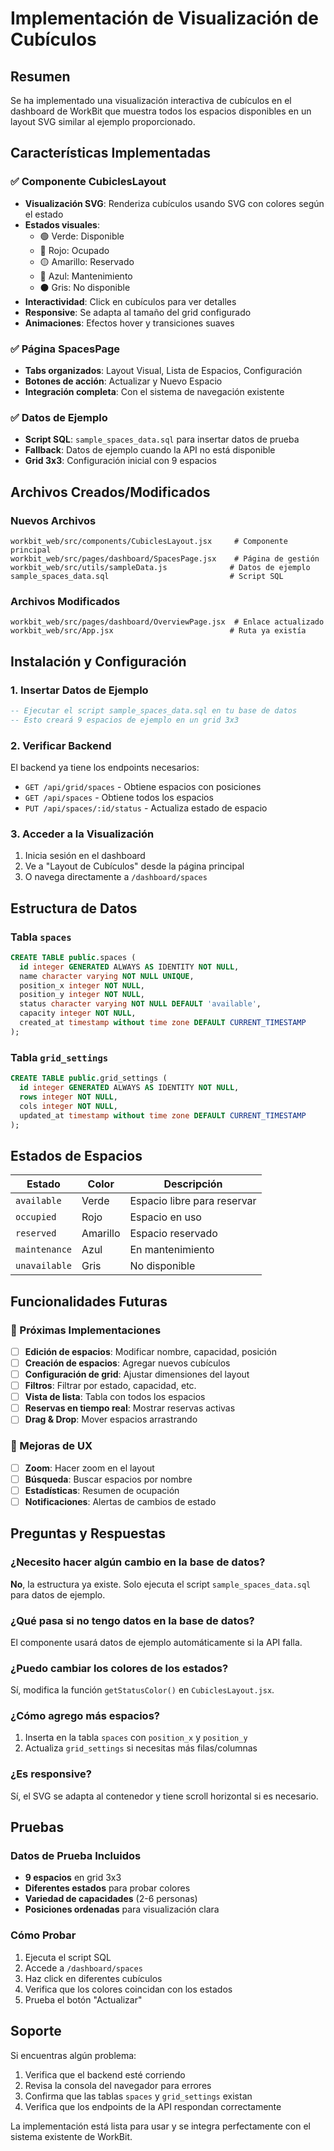 # Implementación de Visualización de Cubículos

## Resumen

Se ha implementado una visualización interactiva de cubículos en el dashboard de WorkBit que muestra todos los espacios disponibles en un layout SVG similar al ejemplo proporcionado.

## Características Implementadas

### ✅ Componente CubiclesLayout
- **Visualización SVG**: Renderiza cubículos usando SVG con colores según el estado
- **Estados visuales**: 
  - 🟢 Verde: Disponible
  - 🔴 Rojo: Ocupado  
  - 🟡 Amarillo: Reservado
  - 🔵 Azul: Mantenimiento
  - ⚫ Gris: No disponible
- **Interactividad**: Click en cubículos para ver detalles
- **Responsive**: Se adapta al tamaño del grid configurado
- **Animaciones**: Efectos hover y transiciones suaves

### ✅ Página SpacesPage
- **Tabs organizados**: Layout Visual, Lista de Espacios, Configuración
- **Botones de acción**: Actualizar y Nuevo Espacio
- **Integración completa**: Con el sistema de navegación existente

### ✅ Datos de Ejemplo
- **Script SQL**: `sample_spaces_data.sql` para insertar datos de prueba
- **Fallback**: Datos de ejemplo cuando la API no está disponible
- **Grid 3x3**: Configuración inicial con 9 espacios

## Archivos Creados/Modificados

### Nuevos Archivos
```
workbit_web/src/components/CubiclesLayout.jsx     # Componente principal
workbit_web/src/pages/dashboard/SpacesPage.jsx    # Página de gestión
workbit_web/src/utils/sampleData.js              # Datos de ejemplo
sample_spaces_data.sql                           # Script SQL
```

### Archivos Modificados
```
workbit_web/src/pages/dashboard/OverviewPage.jsx  # Enlace actualizado
workbit_web/src/App.jsx                          # Ruta ya existía
```

## Instalación y Configuración

### 1. Insertar Datos de Ejemplo
```sql
-- Ejecutar el script sample_spaces_data.sql en tu base de datos
-- Esto creará 9 espacios de ejemplo en un grid 3x3
```

### 2. Verificar Backend
El backend ya tiene los endpoints necesarios:
- `GET /api/grid/spaces` - Obtiene espacios con posiciones
- `GET /api/spaces` - Obtiene todos los espacios
- `PUT /api/spaces/:id/status` - Actualiza estado de espacio

### 3. Acceder a la Visualización
1. Inicia sesión en el dashboard
2. Ve a "Layout de Cubículos" desde la página principal
3. O navega directamente a `/dashboard/spaces`

## Estructura de Datos

### Tabla `spaces`
```sql
CREATE TABLE public.spaces (
  id integer GENERATED ALWAYS AS IDENTITY NOT NULL,
  name character varying NOT NULL UNIQUE,
  position_x integer NOT NULL,
  position_y integer NOT NULL,
  status character varying NOT NULL DEFAULT 'available',
  capacity integer NOT NULL,
  created_at timestamp without time zone DEFAULT CURRENT_TIMESTAMP
);
```

### Tabla `grid_settings`
```sql
CREATE TABLE public.grid_settings (
  id integer GENERATED ALWAYS AS IDENTITY NOT NULL,
  rows integer NOT NULL,
  cols integer NOT NULL,
  updated_at timestamp without time zone DEFAULT CURRENT_TIMESTAMP
);
```

## Estados de Espacios

| Estado | Color | Descripción |
|--------|-------|-------------|
| `available` | Verde | Espacio libre para reservar |
| `occupied` | Rojo | Espacio en uso |
| `reserved` | Amarillo | Espacio reservado |
| `maintenance` | Azul | En mantenimiento |
| `unavailable` | Gris | No disponible |

## Funcionalidades Futuras

### 🔄 Próximas Implementaciones
- [ ] **Edición de espacios**: Modificar nombre, capacidad, posición
- [ ] **Creación de espacios**: Agregar nuevos cubículos
- [ ] **Configuración de grid**: Ajustar dimensiones del layout
- [ ] **Filtros**: Filtrar por estado, capacidad, etc.
- [ ] **Vista de lista**: Tabla con todos los espacios
- [ ] **Reservas en tiempo real**: Mostrar reservas activas
- [ ] **Drag & Drop**: Mover espacios arrastrando

### 🎨 Mejoras de UX
- [ ] **Zoom**: Hacer zoom en el layout
- [ ] **Búsqueda**: Buscar espacios por nombre
- [ ] **Estadísticas**: Resumen de ocupación
- [ ] **Notificaciones**: Alertas de cambios de estado

## Preguntas y Respuestas

### ¿Necesito hacer algún cambio en la base de datos?
**No**, la estructura ya existe. Solo ejecuta el script `sample_spaces_data.sql` para datos de ejemplo.

### ¿Qué pasa si no tengo datos en la base de datos?
El componente usará datos de ejemplo automáticamente si la API falla.

### ¿Puedo cambiar los colores de los estados?
Sí, modifica la función `getStatusColor()` en `CubiclesLayout.jsx`.

### ¿Cómo agrego más espacios?
1. Inserta en la tabla `spaces` con `position_x` y `position_y`
2. Actualiza `grid_settings` si necesitas más filas/columnas

### ¿Es responsive?
Sí, el SVG se adapta al contenedor y tiene scroll horizontal si es necesario.

## Pruebas

### Datos de Prueba Incluidos
- **9 espacios** en grid 3x3
- **Diferentes estados** para probar colores
- **Variedad de capacidades** (2-6 personas)
- **Posiciones ordenadas** para visualización clara

### Cómo Probar
1. Ejecuta el script SQL
2. Accede a `/dashboard/spaces`
3. Haz click en diferentes cubículos
4. Verifica que los colores coincidan con los estados
5. Prueba el botón "Actualizar"

## Soporte

Si encuentras algún problema:
1. Verifica que el backend esté corriendo
2. Revisa la consola del navegador para errores
3. Confirma que las tablas `spaces` y `grid_settings` existan
4. Verifica que los endpoints de la API respondan correctamente

La implementación está lista para usar y se integra perfectamente con el sistema existente de WorkBit. 